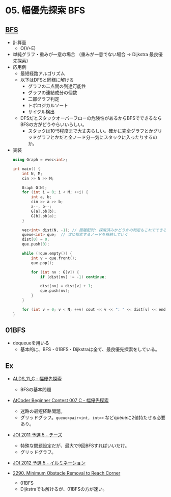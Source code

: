 # 05. 幅優先探索 BFS

## [BFS](https://qiita.com/drken/items/996d80bcae64649a6580) 

- 計算量
  - O(V+E)
- 単純グラフ・重みが一意の場合 （重みが一意でない場合 -> Dijkstra 最良優先探索）
- 応用例
  - 最短経路アルゴリズム
  - 以下はDFSと同様に解ける
    - グラフの二点間の到達可能性
    - グラフの連結成分の個数
    - 二部グラフ判定
    - トポロジカルソート
    - サイクル検出
  - DFSだとスタックオーバーフローの危険性があるからBFSでできるならBFSの方がどうやらいいらしい。
    - スタックは10^5程度まで大丈夫らしい。確かに完全グラフとかグリッドグラフとかだと全ノード分一気にスタックに入ったりするのか。
- 実装
  ```cpp
  using Graph = vvec<int>;

  int main() {
      int N, M;
      cin >> N >> M;

      Graph G(N);
      for (int i = 0; i < M; ++i) {
          int a, b;
          cin >> a >> b;
          a--, b--;
          G[a].pb(b);
          G[b].pb(a);
      }

      vec<int> dist(N, -1); // 距離配列: 探索済みかどうかの判定もこれでできる
      queue<int> que;  // 次に探索するノードを格納していく
      dist[0] = 0;
      que.push(0);

      while (!que.empty()) {
          int v = que.front();
          que.pop();

          for (int nv : G[v]) {
              if (dist[nv] != -1) continue;

              dist[nv] = dist[v] + 1;
              que.push(nv);
          }
      }

      for (int v = 0; v < N; ++v) cout << v << ": " << dist[v] << endl;
  }
  ```

## 01BFS
- dequeueを用いる
  - 基本的に、BFS・01BFS・Dijkstraは全て、最良優先探索をしている。


## Ex
- [ALDS_11_C - 幅優先探索](https://judge.u-aizu.ac.jp/onlinejudge/review.jsp?rid=6608085)
  - BFSの基本問題
- [AtCoder Beginner Contest 007 C - 幅優先探索](https://atcoder.jp/contests/abc007/submissions/31714143)
  - 迷路の最短経路問題。
  - グリッドグラフ。`queue<pair<int, int>>` などqueueに2値持たせる必要あり。
- [JOI 2011 予選 5 - チーズ](https://atcoder.jp/contests/joi2011yo/submissions/31719099)
  - 特殊な問題設定だが、最大で9回BFSすればいいだけ。
  - グリッドグラフ。
- [JOI 2012 予選 5 - イルミネーション]()



- [2290. Minimum Obstacle Removal to Reach Corner](https://leetcode.com/submissions/detail/716590694/)
  - 01BFS
  - Dijkstraでも解けるが、01BFSの方が速い。